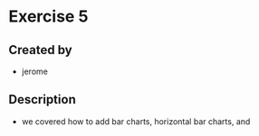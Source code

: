# Exercise 5

## Created by
- jerome

## Description
- we covered how to add bar charts, horizontal bar charts, and 
